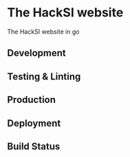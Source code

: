 The HackSI website
=====================

The HackSI website in go

Development
-----------

Testing & Linting
-----------------

Production
----------

Deployment
----------

Build Status
------------
